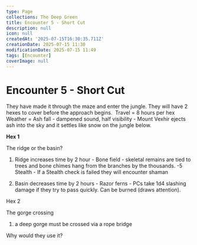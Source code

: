 ```yaml
---
type: Page
collections: The Deep Green
title: Encounter 5 - Short Cut
description: null
icon: null
createdAt: '2025-07-15T16:30:35.711Z'
creationDate: 2025-07-15 11:30
modificationDate: 2025-07-15 11:49
tags: [Encounter]
coverImage: null
---
```


# Encounter 5 - Short Cut

They have made it through the maze and enter the jungle.  They will have 2 hexes to cover before the approach begins.
​
​Travel = 8 hours per hex
​Weather = Ash fall - dampened sound, half visibility - Mount Vexhir ejects ash into the sky and it settles like snow on the jungle below.

**Hex 1**

The ridge or the basin?

1. Ridge increases time by 2 hour - Bone field - skeletal remains are tied to trees and bone chimes hang from the branches by the thousands. -5 Stealth - If a Stealth check is failed they will encounter shaman

2. ​Basin decreases time by 2 hours - Razor ferns - PCs take 1d4 slashing damage if they try to pass quickly. Can be burned (draws attention).



Hex 2

The gorge crossing

1. a deep gorge must be crossed via a rope bridge



Why would they use it?
​

